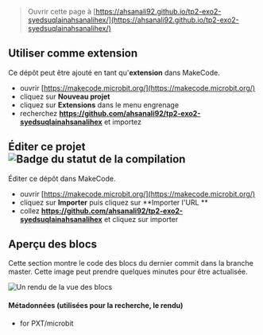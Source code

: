 
> Ouvrir cette page à [https://ahsanali92.github.io/tp2-exo2-syedsuqlainahsanalihex/](https://ahsanali92.github.io/tp2-exo2-syedsuqlainahsanalihex/)

## Utiliser comme extension

Ce dépôt peut être ajouté en tant qu'**extension** dans MakeCode.

* ouvrir [https://makecode.microbit.org/](https://makecode.microbit.org/)
* cliquez sur **Nouveau projet**
* cliquez sur **Extensions** dans le menu engrenage
* recherchez **https://github.com/ahsanali92/tp2-exo2-syedsuqlainahsanalihex** et importez

## Éditer ce projet ![Badge du statut de la compilation](https://github.com/ahsanali92/tp2-exo2-syedsuqlainahsanalihex/workflows/MakeCode/badge.svg)

Éditer ce dépôt dans MakeCode.

* ouvrir [https://makecode.microbit.org/](https://makecode.microbit.org/)
* cliquez sur **Importer** puis cliquez sur **Importer l'URL **
* collez **https://github.com/ahsanali92/tp2-exo2-syedsuqlainahsanalihex** et cliquez sur importer

## Aperçu des blocs

Cette section montre le code des blocs du dernier commit dans la branche master.
Cette image peut prendre quelques minutes pour être actualisée.

![Un rendu de la vue des blocs](https://github.com/ahsanali92/tp2-exo2-syedsuqlainahsanalihex/raw/master/.github/makecode/blocks.png)

#### Métadonnées (utilisées pour la recherche, le rendu)

* for PXT/microbit
<script src="https://makecode.com/gh-pages-embed.js"></script><script>makeCodeRender("{{ site.makecode.home_url }}", "{{ site.github.owner_name }}/{{ site.github.repository_name }}");</script>
